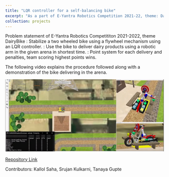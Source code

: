 ```yaml
---
title: "LQR controller for a self-balancing bike"
excerpt: "As a part of E-Yantra Robotics Competition 2021-22, theme: DairyBike.<br/><img src='/images/dairybike.png'>"
collection: projects
---
```


Problem statement of E-Yantra Robotics Competititon 2021-2022, theme DairyBike 
:   Stabilize a two wheeled bike using a flywheel mechanism using an LQR controller.
:   Use the bike to deliver dairy products using a robotic arm in the given arena in shortest time.
:   Point system for each delivery and penalties, team scoring highest points wins. 

The following video explains the procedure followed along with a demonstration of the bike delivering in the arena.

[<img src="/images/dairybike2.png">](https://youtu.be/JBToTeWyXHE "DairyBike")

[Repository Link](https://github.com/AshwinDisa/DairyBike1245)

Contributors: Kallol Saha, Srujan Kulkarni, Tanaya Gupte
